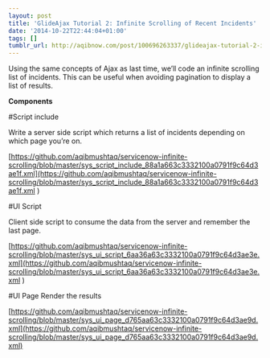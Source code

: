 ```yaml
---
layout: post
title: 'GlideAjax Tutorial 2: Infinite Scrolling of Recent Incidents'
date: '2014-10-22T22:44:04+01:00'
tags: []
tumblr_url: http://aqibnow.com/post/100696263337/glideajax-tutorial-2-infinite-scrolling-of-recent
---
```


Using the same concepts of Ajax as last time, we’ll code an infinite scrolling list of incidents. This can be useful when avoiding pagination to display a list of results.

<!--break-->

**Components**

#Script include

Write a server side script which returns a list of incidents depending on which page you’re on.

[https://github.com/aqibmushtaq/servicenow-infinite-scrolling/blob/master/sys_script_include_88a1a663c3332100a0791f9c64d3ae1f.xml](https://github.com/aqibmushtaq/servicenow-infinite-scrolling/blob/master/sys_script_include_88a1a663c3332100a0791f9c64d3ae1f.xml
)

#UI Script

Client side script to consume the data from the server and remember the last page.

[https://github.com/aqibmushtaq/servicenow-infinite-scrolling/blob/master/sys_ui_script_6aa36a63c3332100a0791f9c64d3ae3e.xml](https://github.com/aqibmushtaq/servicenow-infinite-scrolling/blob/master/sys_ui_script_6aa36a63c3332100a0791f9c64d3ae3e.xml
)

#UI Page
Render the results

[https://github.com/aqibmushtaq/servicenow-infinite-scrolling/blob/master/sys_ui_page_d765aa63c3332100a0791f9c64d3ae9d.xml](https://github.com/aqibmushtaq/servicenow-infinite-scrolling/blob/master/sys_ui_page_d765aa63c3332100a0791f9c64d3ae9d.xml)
